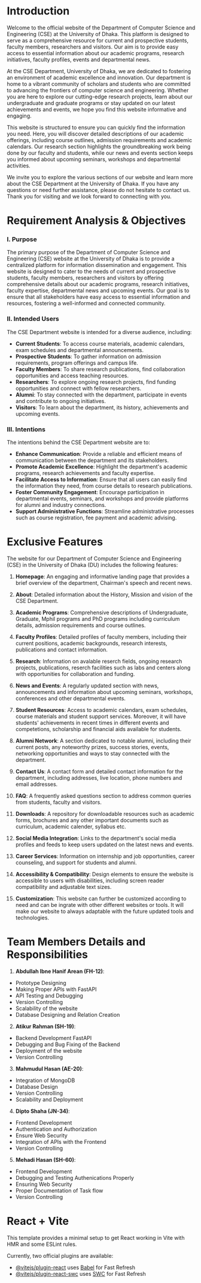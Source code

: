 # Introduction

Welcome to the official website of the Department of Computer Science and Engineering (CSE) at the University of Dhaka. This platform is designed to serve as a comprehensive resource for current and prospective students, faculty members, researchers and visitors. Our aim is to provide easy access to essential information about our academic programs, research initiatives, faculty profiles, events and departmental news.

At the CSE Department, University of Dhaka, we are dedicated to fostering an environment of academic excellence and innovation. Our department is home to a vibrant community of scholars and students who are committed to advancing the frontiers of computer science and engineering. Whether you are here to explore our cutting-edge research projects, learn about our undergraduate and graduate programs or stay updated on our latest achievements and events, we hope you find this website informative and engaging.

This website is structured to ensure you can quickly find the information you need. Here, you will discover detailed descriptions of our academic offerings, including course outlines, admission requirements and academic calendars. Our research section highlights the groundbreaking work being done by our faculty and students, while our news and events section keeps you informed about upcoming seminars, workshops and departmental activities.

We invite you to explore the various sections of our website and learn more about the CSE Department at the University of Dhaka. If you have any questions or need further assistance, please do not hesitate to contact us. Thank you for visiting and we look forward to connecting with you.


# Requirement Analysis & Objectives

### I. Purpose

The primary purpose of the Department of Computer Science and Engineering (CSE) website at the University of Dhaka is to provide a centralized platform for information dissemination and engagement. This website is designed to cater to the needs of current and prospective students, faculty members, researchers and visitors by offering comprehensive details about our academic programs, research initiatives, faculty expertise, departmental news and upcoming events. Our goal is to ensure that all stakeholders have easy access to essential information and resources, fostering a well-informed and connected community.

### II. Intended Users

The CSE Department website is intended for a diverse audience, including:

- **Current Students**: To access course materials, academic calendars, exam schedules and departmental announcements.
- **Prospective Students**: To gather information on admission requirements, program offerings and campus life.
- **Faculty Members**: To share research publications, find collaboration opportunities and access teaching resources.
- **Researchers**: To explore ongoing research projects, find funding opportunities and connect with fellow researchers.
- **Alumni**: To stay connected with the department, participate in events and contribute to ongoing initiatives.
- **Visitors**: To learn about the department, its history, achievements and upcoming events.

### III. Intentions

The intentions behind the CSE Department website are to:

- **Enhance Communication**: Provide a reliable and efficient means of communication between the department and its stakeholders.
- **Promote Academic Excellence**: Highlight the department's academic programs, research achievements and faculty expertise.
- **Facilitate Access to Information**: Ensure that all users can easily find the information they need, from course details to research publications.
- **Foster Community Engagement**: Encourage participation in departmental events, seminars, and workshops and provide platforms for alumni and industry connections.
- **Support Administrative Functions**: Streamline administrative processes such as course registration, fee payment and academic advising.


# Exclusive Features

The website for our Department of Computer Science and Engineering (CSE) in the University of Dhaka (DU) includes the following features:

1. **Homepage**: An engaging and informative landing page that provides a brief overview of the department, Chairman's speech and recent news.

2. **About**: Detailed information about the History, Mission and vision of the CSE Department.

3. **Academic Programs**: Comprehensive descriptions of Undergraduate, Graduate, Mphil programs and PhD programs including curriculum details, admission requirements and course outlines.

4. **Faculty Profiles**: Detailed profiles of faculty members, including their current positions, academic backgrounds, research interests, publications and contact information.

5. **Research**: Information on avalable reserch fields, ongoing research projects, publications, reserch facilities such as labs and centers along with opportunities for collaboration and funding.

6. **News and Events**: A regularly updated section with news, announcements and information about upcoming seminars, workshops, conferences and other departmental events.

7. **Student Resources**: Access to academic calendars, exam schedules, course materials and student support services. Moreover, it will have students' achievements in recent times in different events and competetions, scholarship and financial aids available for students.

8. **Alumni Network**: A section dedicated to notable alumni, including their current posts, any noteworthy prizes, success stories, events, networking opportunities and ways to stay connected with the department.

9. **Contact Us**: A contact form and detailed contact information for the department, including addresses, live location, phone numbers and email addresses.

10. **FAQ**: A frequently asked questions section to address common queries from students, faculty and visitors.

11. **Downloads**: A repository for downloadable resources such as academic forms, brochures and any other important documents such as curriculum, academic calender, syllabus etc.

12. **Social Media Integration**: Links to the department's social media profiles and feeds to keep users updated on the latest news and events.

13. **Career Services**: Information on internship and job opportunities, career counseling, and support for students and alumni.

14. **Accessibility & Compatibility**: Design elements to ensure the website is accessible to users with disabilities, including screen reader compatibility and adjustable text sizes.

15. **Customization**: This website can further be customized according to need and can be ingrate with other different websites or tools. It will make our website to always adaptable with the future updated tools and technologies.


# Team Members Details and Responsibilities
1. **Abdullah Ibne Hanif Arean (FH-12)**:
  - Prototype Designing
  - Making Proper APIs with FastAPI
  - API Testing and Debugging
  - Version Controlling
  - Scalability of the website
  - Database Designing and Relation Creation 

2. **Atikur Rahman (SH-19)**:
  - Backend Development FastAPI
  - Debugging and Bug Fixing of the Backend
  - Deployment of the website
  - Version Controlling
    
3. **Mahmudul Hasan (AE-20)**:
  - Integration of MongoDB
  - Database Design
  - Version Controlling
  - Scalability and Deployment

4. **Dipto Shaha (JN-34)**:
  - Frontend Development
  - Authentication and Authorization
  - Ensure Web Security
  - Integration of APIs with the Frontend
  - Version Controlling

5. **Mehadi Hasan (SH-60)**:
  - Frontend Development 
  - Debugging and Testing Authenications Properly
  - Ensuring Web Security
  - Proper Documentation of Task flow
  - Version Controlling
  
# React + Vite

This template provides a minimal setup to get React working in Vite with HMR and some ESLint rules.

Currently, two official plugins are available:

- [@vitejs/plugin-react](https://github.com/vitejs/vite-plugin-react/blob/main/packages/plugin-react/README.md) uses [Babel](https://babeljs.io/) for Fast Refresh
- [@vitejs/plugin-react-swc](https://github.com/vitejs/vite-plugin-react-swc) uses [SWC](https://swc.rs/) for Fast Refresh
